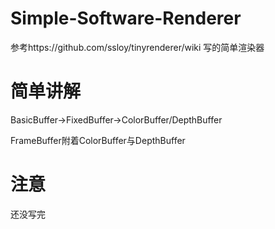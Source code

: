 # Simple-Software-Renderer

参考https://github.com/ssloy/tinyrenderer/wiki 写的简单渲染器

# 简单讲解

BasicBuffer->FixedBuffer->ColorBuffer/DepthBuffer

FrameBuffer附着ColorBuffer与DepthBuffer

# 注意

还没写完
